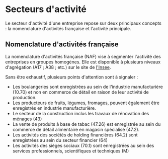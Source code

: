 # Secteurs d'activité

Le secteur d'activité d'une entreprise repose sur deux principaux concepts : la nomenclature d'activités française et l'activité principale.&#x20;

## Nomenclature d'activités française

La nomenclature d'activités française (NAF) vise à segmenter l'activité des entreprises en groupes homogènes. Elle est disponible à plusieurs niveaux d'agrégation (A17 ; A38 ; etc.) sur le site de [l'Insee](https://www.insee.fr/fr/information/2406147).&#x20;

Sans être exhaustif, plusieurs points d'attention sont à signaler :&#x20;

* Les boulangeries sont enregistrées au sein de l'industrie manufacturière (10.70) et non en commerce de détail en raison de leur activité de production.
* Les producteurs de fruits, légumes, fromages, peuvent également être enregistrés en industrie manufacturière.
* Le secteur de la construction inclus les travaux de rénovation des ménages (43)
* La vente de produits à base de tabac (47.26) est enregistrée au sein du commerce de détail alimentaire en magasin spécialisé (47.2).
* Les activités des sociétés de holding financières (64.2) sont enregistrées au sein du secteur financier (64)
* Les activités des sièges sociaux (70.1) sont enregistrées au sein des services professionnels, scientifiques et techniques (M)
